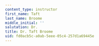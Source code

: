 ```yaml
---
content_type: instructor
first_name: Taft
last_name: Broome
middle_initial: ''
salutation: Dr.
title: Dr. Taft Broome
uid: fd0acb5c-a0ab-5eee-05c4-257d1a69445e
---
```

